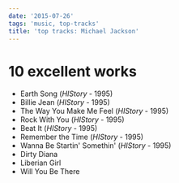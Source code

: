 ```yaml
---
date: '2015-07-26'
tags: 'music, top-tracks'
title: 'top tracks: Michael Jackson'
---
```


10 excellent works
==================

-   Earth Song (*HIStory* - 1995)
-   Billie Jean (*HIStory* - 1995)
-   The Way You Make Me Feel (*HIStory* - 1995)
-   Rock With You (*HIStory* - 1995)
-   Beat It (*HIStory* - 1995)
-   Remember the Time (*HIStory* - 1995)
-   Wanna Be Startin\' Somethin\' (*HIStory* - 1995)
-   Dirty Diana
-   Liberian Girl
-   Will You Be There
